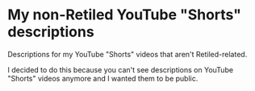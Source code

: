 # My non-Retiled YouTube "Shorts" descriptions
Descriptions for my YouTube "Shorts" videos that aren't Retiled-related.

I decided to do this because you can't see descriptions on YouTube "Shorts" videos anymore and I wanted them to be public.
